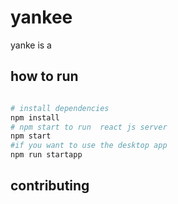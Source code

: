 #  yankee 
 yanke is a 


## how to run

```sh

# install dependencies
npm install 
# npm start to run  react js server
npm start
#if you want to use the desktop app
npm run startapp

```

## contributing



